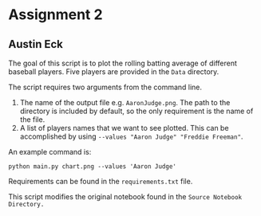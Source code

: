 # Assignment 2
## Austin Eck 

The goal of this script is to plot the rolling batting average of different 
baseball players. Five players are provided in the `Data` directory.

The script requires two arguments from the command line. 
1. The name of the output file e.g. `AaronJudge.png`. The path to the 
directory is included by default, so the only requirement is the name of the file. 
2. A list of players names that we want to see plotted. This can be accomplished by using 
`--values "Aaron Judge" "Freddie Freeman"`. 

An example command is: 

`python main.py chart.png --values 'Aaron Judge'`

Requirements can be found in the `requirements.txt` file. 

This script modifies the original notebook found in the `Source Notebook Directory.`
